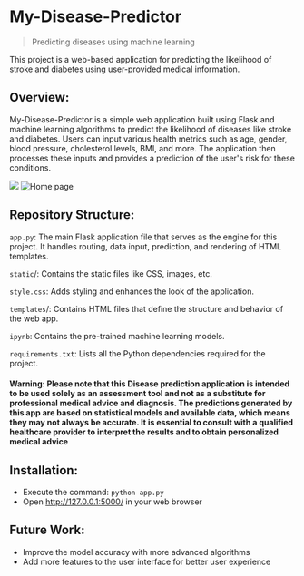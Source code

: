 # My-Disease-Predictor
> Predicting diseases using machine learning

This project is a web-based application for predicting the likelihood of stroke and diabetes using user-provided medical information.


## Overview:
My-Disease-Predictor is a simple web application built using Flask and machine learning algorithms to predict the likelihood of diseases like stroke and diabetes. Users can input various health metrics such as age, gender, blood pressure, cholesterol levels, BMI, and more. The application then processes these inputs and provides a prediction of the user's risk for these conditions.


![](Homepage.jpg)
![Home page](https://github.com/user-attachments/assets/2312ddbe-ca3a-456a-b2e9-dcf8c62b41cb)


## Repository Structure:
`app.py`:  The main Flask application file that serves as the engine for this project. It handles routing, data input, prediction, and rendering of HTML templates.

`static`/: Contains the static files like CSS, images, etc.

`style.css`: Adds styling and enhances the look of the application.

`templates`/: Contains HTML files that define the structure and behavior of the web app.

`ipynb`: Contains the pre-trained machine learning models.

`requirements.txt`: Lists all the Python dependencies required for the project.




#### Warning: Please note that this Disease prediction application is intended to be used solely as an assessment tool and not as a substitute for professional medical advice and diagnosis. The predictions generated by this app are based on statistical models and available data, which means they may not always be accurate. It is essential to consult with a qualified healthcare provider to interpret the results and to obtain personalized medical advice









## Installation:
* Execute the command: `python app.py`
* Open http://127.0.0.1:5000/ in your  web browser


## Future Work:
* Improve the model accuracy with more advanced algorithms
* Add more features to the user interface for better user experience
